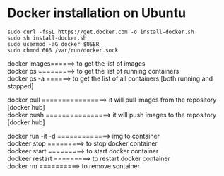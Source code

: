 # Docker installation on Ubuntu
```
sudo curl -fsSL https://get.docker.com -o install-docker.sh
sudo sh install-docker.sh
sudo usermod -aG docker $USER
sudo chmod 666 /var/run/docker.sock
```

docker images======> to get the list of images <br>
docker ps =========> to get the list of running containers <br>
docker ps -a ======> to get the list of all  containers [both running and stopped] <br>

docker pull <image-name>================> it will pull images from the repository [docker hub] <br>
docker push <image-name>================>  it will push  images to the repository [docker hub]  <br>

docker run -it -d <imge-id> =============> img to container <br>
dockeer stop <continer-name>=========>  to stop docker container <br>
dockeer start <continer-name>=========>  to start docker container <br>
dockeer restart <continer-name>=========>  to restart  docker container <br>
docker rm <container-name> ==========> to remove sontainer <br>


	
